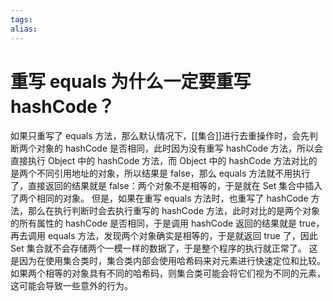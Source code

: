 ```yaml
---
tags: 
alias:
---
```


# 重写 equals 为什么一定要重写 hashCode？
如果只重写了 equals 方法，那么默认情况下，[[集合]]进行去重操作时，会先判断两个对象的 hashCode 是否相同，此时因为没有重写 hashCode 方法，所以会直接执行 Object 中的 hashCode 方法，而 Object 中的 hashCode 方法对比的是两个不同引用地址的对象，所以结果是 false，那么 equals 方法就不用执行了，直接返回的结果就是 false：两个对象不是相等的，于是就在 Set 集合中插入了两个相同的对象。
但是，如果在重写 equals 方法时，也重写了 hashCode 方法，那么在执行判断时会去执行重写的 hashCode 方法，此时对比的是两个对象的所有属性的 hashCode 是否相同，于是调用 hashCode 返回的结果就是 true，再去调用 equals 方法，发现两个对象确实是相等的，于是就返回 true 了，因此 Set 集合就不会存储两个一模一样的数据了，于是整个程序的执行就正常了。
这是因为在使用集合类时，集合类内部会使用哈希码来对元素进行快速定位和比较。如果两个相等的对象具有不同的哈希码，则集合类可能会将它们视为不同的元素，这可能会导致一些意外的行为。







